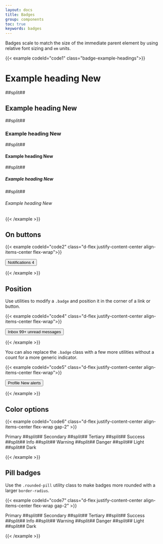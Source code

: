 ```yaml
---
layout: docs
title: Badges
group: components
toc: true
keywords: badges
---
```


Badges scale to match the size of the immediate parent element by using relative font sizing and ```em``` units.

{{< example codeId="code1" class="badge-example-headings">}}

<h1>Example heading <span class="badge bg-secondary">New</span></h1>
##split##
<h2>Example heading <span class="badge bg-secondary">New</span></h2>
##split##
<h3>Example heading <span class="badge bg-secondary">New</span></h3>
##split##
<h4>Example heading <span class="badge bg-secondary">New</span></h4>
##split##
<h5>Example heading <span class="badge bg-secondary">New</span></h5>
##split##
<h6>Example heading <span class="badge bg-secondary">New</span></h6>

{{< /example >}}

## On buttons

{{< example codeId="code2" class="d-flex justify-content-center align-items-center flex-wrap">}}

<button type="button" class="btn btn-primary">
  Notifications <span class="badge text-bg-warning">4</span>
</button>

{{< /example >}}

## Position

Use utilities to modify a ```.badge``` and position it in the corner of a link or button.

{{< example codeId="code4" class="d-flex justify-content-center align-items-center flex-wrap">}}

<button type="button" class="btn btn-success position-relative">
  Inbox
  <span class="position-absolute top-0 start-100 translate-middle badge rounded-pill bg-danger">
    99+
    <span class="visually-hidden">unread messages</span>
  </span>
</button>
        
{{< /example >}}

You can also replace the ```.badge``` class with a few more utilities without a count 
for a more generic indicator.

{{< example codeId="code5" class="d-flex justify-content-center align-items-center flex-wrap">}}

<button type="button" class="btn btn-warning position-relative">
  Profile
  <span class="position-absolute top-0 start-100 translate-middle p-2 bg-danger border border-light rounded-circle">
    <span class="visually-hidden">New alerts</span>
  </span>
</button>
        
{{< /example >}}

## Color options

{{< example codeId="code6" class="d-flex justify-content-center align-items-center flex-wrap gap-2" >}}

<span class="badge text-bg-primary">Primary</span>
##split##
<span class="badge text-bg-secondary">Secondary</span>
##split##
<span class="badge text-bg-tertiary">Tertiary</span>
##split##
<span class="badge text-bg-success">Success</span>
##split##
<span class="badge text-bg-info">Info</span>
##split##
<span class="badge text-bg-warning">Warning</span>
##split##
<span class="badge text-bg-danger">Danger</span>
##split##
<span class="badge text-bg-light">Light</span>
##split##
<span class="badge text-bg-dark">Dark</span>

{{< /example >}}

## Pill badges

Use the ```.rounded-pill``` utility class to make badges more rounded 
with a larger ```border-radius```.

{{< example codeId="code7" class="d-flex justify-content-center align-items-center flex-wrap gap-2" >}}

<span class="badge rounded-pill text-bg-primary">Primary</span>
##split##
<span class="badge rounded-pill text-bg-secondary">Secondary</span>
##split##
<span class="badge rounded-pill text-bg-tertiary">Tertiary</span>
##split##
<span class="badge rounded-pill text-bg-success">Success</span>
##split##
<span class="badge rounded-pill text-bg-info">Info</span>
##split##
<span class="badge rounded-pill text-bg-warning">Warning</span>
##split##
<span class="badge rounded-pill text-bg-danger">Danger</span>
##split##
<span class="badge rounded-pill text-bg-light">Light</span>
##split##
<span class="badge rounded-pill text-bg-dark">Dark</span>

{{< /example >}}
